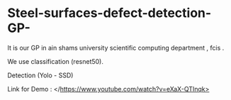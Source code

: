 # Steel-surfaces-defect-detection-GP-


It is our GP in ain shams university scientific computing department , fcis .

We use classification (resnet50).

Detection (Yolo - SSD)

Link for Demo : </https://www.youtube.com/watch?v=eXaX-QTInqk>


